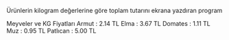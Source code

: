 Ürünlerin kilogram değerlerine göre toplam tutarını ekrana yazdıran program

Meyveler ve KG Fiyatları
Armut    : 2.14 TL
Elma     : 3.67 TL
Domates  : 1.11 TL
Muz      : 0.95 TL
Patlıcan : 5.00 TL

